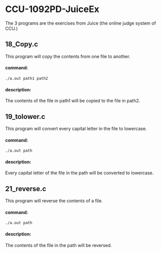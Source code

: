 # CCU-1092PD-JuiceEx
The 3 programs are the exercises from Juice (the online judge system of CCU.)

## 18_Copy.c
This program will copy the contents from one file to another.
#### command: 
``` terminal
./a.out path1 path2
```
#### description:
The contents of the file in path1 will be copied to the file in path2.

## 19_tolower.c
This program will convert every capital letter in the file to lowercase.
#### command: 
``` terminal
./a.out path
```
#### description:
Every capital letter of the file in the path will be converted to lowercase.

## 21_reverse.c
This program will reverse the contents of a file.
#### command: 
``` terminal
./a.out path
```
#### description:
The contents of the file in the path will be reversed.

